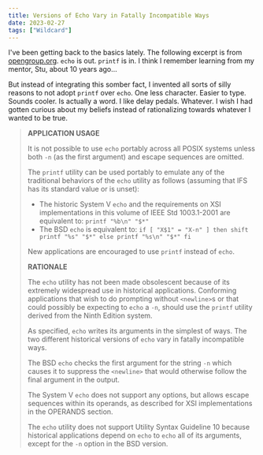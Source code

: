 ```yaml
---
title: Versions of Echo Vary in Fatally Incompatible Ways
date: 2023-02-27
tags: ["Wildcard"]
---
```


I've been getting back to the basics lately. The following excerpt is from [opengroup.org](https://pubs.opengroup.org/onlinepubs/000095399/utilities/echo.html). `echo` is out. `printf` is in. I think I remember learning from my mentor, Stu, about 10 years ago...

But instead of integrating this somber fact, I invented all sorts of silly reasons to not adopt `printf` over `echo`. One less character. Easier to<!--x--> type. Sounds cooler. Is actually a word. I like delay pedals. Whatever. I wish I had gotten curious about my beliefs instead of rationalizing towards whatever I wanted to be true.

> **APPLICATION USAGE**
>
> It is not possible to use `echo` portably across all POSIX systems unless both `-n` (as the first argument) and escape sequences are omitted.
>
> The `printf` utility can be used portably to emulate any of the traditional behaviors of the `echo` utility as follows (assuming that IFS has its standard value or is unset):
>
> - The historic System V `echo` and the requirements on XSI implementations in this volume of IEEE Std 1003.1-2001 are equivalent to: `printf "%b\n" "$*"`
> - The BSD `echo` is equivalent to: `if [ "X$1" = "X-n" ] then shift printf "%s" "$*" else printf "%s\n" "$*" fi`
>
> New applications are encouraged to use `printf` instead of `echo`.
>
> **RATIONALE**
>
> The `echo` utility has not been made obsolescent because of its extremely widespread use in historical applications. Conforming applications that wish to do prompting without `<newline>`s or that could possibly be expecting to `echo` a `-n`, should use the `printf` utility derived from the Ninth Edition system.
>
> As specified, `echo` writes its arguments in the simplest of ways. The two different historical versions of `echo` vary in fatally incompatible ways.
>
> The BSD `echo` checks the first argument for the string `-n` which causes it to suppress the `<newline>` that would otherwise follow the final argument in the output.
>
> The System V `echo` does not support any options, but allows escape sequences within its operands, as described for XSI implementations in the OPERANDS section.
>
> The `echo` utility does not support Utility Syntax Guideline 10 because historical applications depend on `echo` to `echo` all of its arguments, except for the `-n` option in the BSD version.
